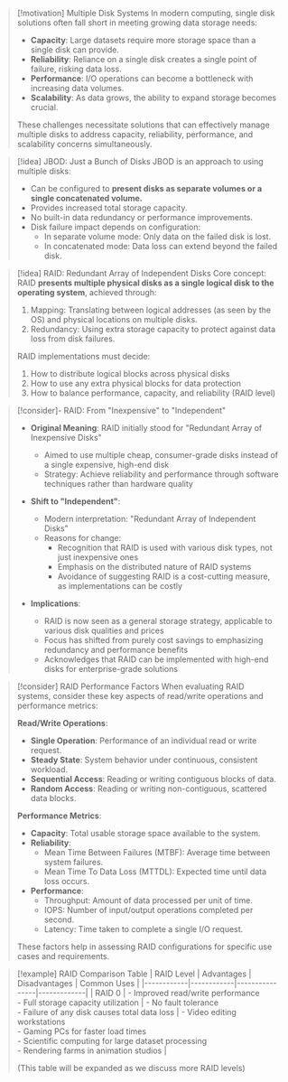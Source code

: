 > [!motivation] Multiple Disk Systems
> In modern computing, single disk solutions often fall short in meeting growing data storage needs:
> - **Capacity**: Large datasets require more storage space than a single disk can provide.
> - **Reliability**: Reliance on a single disk creates a single point of failure, risking data loss.
> - **Performance**: I/O operations can become a bottleneck with increasing data volumes.
> - **Scalability**: As data grows, the ability to expand storage becomes crucial.
> 
> These challenges necessitate solutions that can effectively manage multiple disks to address capacity, reliability, performance, and scalability concerns simultaneously.

> [!idea] JBOD: Just a Bunch of Disks
> JBOD is an approach to using multiple disks:
> - Can be configured to **present disks as separate volumes or a single concatenated volume.**
> - Provides increased total storage capacity.
> - No built-in data redundancy or performance improvements.
> - Disk failure impact depends on configuration:
>   - In separate volume mode: Only data on the failed disk is lost.
>   - In concatenated mode: Data loss can extend beyond the failed disk.


> [!idea] RAID: Redundant Array of Independent Disks
> Core concept: RAID **presents multiple physical disks as a single logical disk to the operating system**, achieved through:
> 
> 1. Mapping: Translating between logical addresses (as seen by the OS) and physical locations on multiple disks.
> 2. Redundancy: Using extra storage capacity to protect against data loss from disk failures.
> 
> RAID implementations must decide:
> 1. How to distribute logical blocks across physical disks
> 2. How to use any extra physical blocks for data protection
> 3. How to balance performance, capacity, and reliability (RAID level)

> [!consider]- RAID: From "Inexpensive" to "Independent"
> - **Original Meaning**: RAID initially stood for "Redundant Array of Inexpensive Disks"
>   - Aimed to use multiple cheap, consumer-grade disks instead of a single expensive, high-end disk
>   - Strategy: Achieve reliability and performance through software techniques rather than hardware quality
> 
> - **Shift to "Independent"**:
>   - Modern interpretation: "Redundant Array of Independent Disks"
>   - Reasons for change:
>     - Recognition that RAID is used with various disk types, not just inexpensive ones
>     - Emphasis on the distributed nature of RAID systems
>     - Avoidance of suggesting RAID is a cost-cutting measure, as implementations can be costly
> 
> - **Implications**:
>   - RAID is now seen as a general storage strategy, applicable to various disk qualities and prices
>   - Focus has shifted from purely cost savings to emphasizing redundancy and performance benefits
>   - Acknowledges that RAID can be implemented with high-end disks for enterprise-grade solutions

> [!consider] RAID Performance Factors
> When evaluating RAID systems, consider these key aspects of read/write operations and performance metrics:
> 
> **Read/Write Operations**:
> - **Single Operation**: Performance of an individual read or write request.
> - **Steady State**: System behavior under continuous, consistent workload.
> - **Sequential Access**: Reading or writing contiguous blocks of data.
> - **Random Access**: Reading or writing non-contiguous, scattered data blocks.
> 
> **Performance Metrics**:
> - **Capacity**: Total usable storage space available to the system.
> - **Reliability**: 
>   - Mean Time Between Failures (MTBF): Average time between system failures.
>   - Mean Time To Data Loss (MTTDL): Expected time until data loss occurs.
> - **Performance**:
>   - Throughput: Amount of data processed per unit of time.
>   - IOPS: Number of input/output operations completed per second.
>   - Latency: Time taken to complete a single I/O request.
> 
> These factors help in assessing RAID configurations for specific use cases and requirements.

> [!example] RAID Comparison Table
> | RAID Level | Advantages | Disadvantages | Common Uses |
> |------------|------------|----------------|-------------|
> | RAID 0 | - Improved read/write performance<br>- Full storage capacity utilization | - No fault tolerance<br>- Failure of any disk causes total data loss | - Video editing workstations<br>- Gaming PCs for faster load times<br>- Scientific computing for large dataset processing<br>- Rendering farms in animation studios |
> 
> (This table will be expanded as we discuss more RAID levels)
